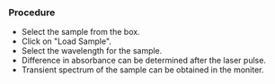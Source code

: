 ### Procedure

- Select the sample from the box.
- Click on "Load Sample".
- Select the wavelength for the sample.
- Difference in absorbance can be determined after the laser pulse.
- Transient spectrum of the sample can be obtained in the moniter.


